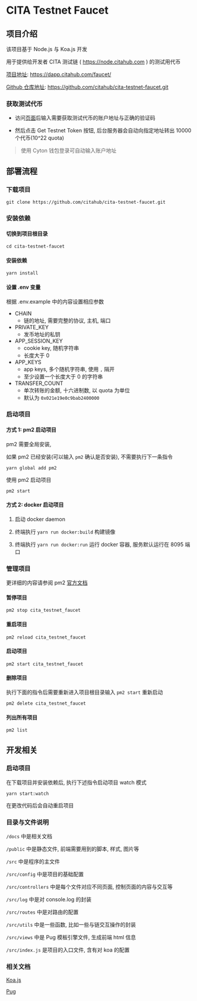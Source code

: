 # CITA Testnet Faucet

## 项目介绍

该项目基于 Node.js 与 Koa.js 开发

用于提供给开发者 CITA 测试链 ( https://node.citahub.com ) 的测试用代币

[项目地址](https://dapp.citahub.com/faucet/): https://dapp.citahub.com/faucet/

[Github 仓库地址](https://github.com/citahub/cita-testnet-faucet.git): https://github.com/citahub/cita-testnet-faucet.git

### 获取测试代币

- 访问[页面](https://dapp.citahub.com/faucet/)后输入需要获取测试代币的账户地址与正确的验证码

- 然后点击 Get Testnet Token 按钮, 后台服务器会自动向指定地址转出 10000 个代币(10^22 quota)

> 使用 Cyton 钱包登录可自动输入账户地址

## 部署流程

### 下载项目

```shell
git clone https://github.com/citahub/cita-testnet-faucet.git
```

### 安装依赖

#### 切换到项目根目录

```shell
cd cita-testnet-faucet
```

#### 安装依赖

```shell
yarn install
```

#### 设置 .env 变量

根据 .env.example 中的内容设置相应参数

- CHAIN
  - 链的地址, 需要完整的协议, 主机, 端口
- PRIVATE_KEY
  - 发币地址的私钥
- APP_SESSION_KEY
  - cookie key, 随机字符串
  - 长度大于 0
- APP_KEYS
  - app keys, 多个随机字符串, 使用 `,` 隔开
  - 至少设置一个长度大于 0 的字符串
- TRANSFER_COUNT
  - 单次转账的金额, 十六进制数, 以 quota 为单位
  - 默认为 `0x021e19e0c9bab2400000`

### 启动项目

#### 方式 1: pm2 启动项目

pm2 需要全局安装,

如果 pm2 已经安装(可以输入 `pm2` 确认是否安装), 不需要执行下一条指令

```shell
yarn global add pm2
```

使用 pm2 启动项目

```shell
pm2 start
```

#### 方式 2: docker 启动项目

1. 启动 docker daemon

2. 终端执行 `yarn run docker:build` 构建镜像

3. 终端执行 `yarn run docker:run` 运行 docker 容器, 服务默认运行在 8095 端口

### 管理项目

更详细的内容请参阅 pm2 [官方文档](https://pm2.keymetrics.io/docs/usage/process-management/)

#### 暂停项目

```
pm2 stop cita_testnet_faucet
```

#### 重启项目

```shell
pm2 reload cita_testnet_faucet
```

#### 启动项目

```shell
pm2 start cita_testnet_faucet
```

#### 删除项目

执行下面的指令后需要重新进入项目根目录输入 `pm2 start` 重新启动

```shell
pm2 delete cita_testnet_faucet
```

#### 列出所有项目

```shell
pm2 list
```

## 开发相关

### 启动项目

在下载项目并安装依赖后, 执行下述指令启动项目 watch 模式

```shell
yarn start:watch
```

在更改代码后会自动重启项目

### 目录与文件说明

`/docs` 中是相关文档

`/public` 中是静态文件, 前端需要用到的脚本, 样式, 图片等

`/src` 中是程序的主文件

`/src/config` 中是项目的基础配置

`/src/controllers` 中是每个文件对应不同页面, 控制页面的内容与交互等

`/src/log` 中是对 console.log 的封装

`/src/routes` 中是对路由的配置

`/src/utils` 中是一些函数, 比如一些与链交互操作的封装

`/src/views` 中是 Pug 模板引擎文件, 生成前端 html 信息

`/src/index.js` 是项目的入口文件, 含有对 koa 的配置

### 相关文档

[Koa.js](https://koa.bootcss.com/)

[Pug](https://pugjs.org/api/getting-started.html)

